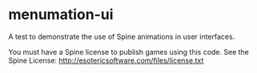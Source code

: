 # menumation-ui
A test to demonstrate the use of Spine animations in user interfaces.

You must have a Spine license to publish games using this code. See the Spine License: http://esotericsoftware.com/files/license.txt